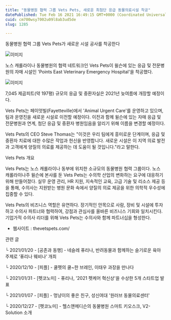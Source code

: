 ```yaml
---
title: "동물병원 협력 그룹 Vets Pets, 새로운 최첨단 응급 동물의료시설 착공"
datePublished: Tue Feb 16 2021 16:49:15 GMT+0000 (Coordinated Universal Time)
cuid: cm700wsy7002u09l8ab3ud5de
slug: 1285

---
```



동물병원 협력 그룹 Vets Pets가 새로운 시설 공사를 착공한다

![이미지](https://cdn.hashnode.com/res/hashnode/image/upload/v1739250614653/5fe49b11-997f-429f-b673-828dcaae01d7.jpeg)

노스 캐롤라이나 동물병원의 협력 네트워크인 Vets Pets이 윌슨에 있는 응급 및 전문병원의 자매 시설인 'Points East Veterinary Emergency Hospital'을 착공했다.

![이미지](https://cdn.hashnode.com/res/hashnode/image/upload/v1739250615885/d98bf26f-06fb-4bdd-af59-3385e6d5a3d2.jpeg)

7,045 제곱피트(약 197평) 규모의 응급 및 중환자실은 2021년 늦여름에 개장할 예정이다.

Vets Pets는 페이엇빌(Fayetteville)에서 'Animal Urgent Care'를 운영하고 있으며, 팀과 운영진을 새로운 시설로 이전할 예정이다. 이전과 함께 윌슨에 있는 자매 응급 및 전문병원과 연계, 첨단 응급 및 중환자 병원임음을 알리기 위해 이름을 변경할 예정이다.

Vets Pets의 CEO Steve Thomas는 "이것은 우리 팀에게 흥미로운 단계이며, 응급 및 중환자 치료에 대한 수많은 작업과 헌신을 반영합니다. 새로운 시설은 이 지역 의료 발전과 고객에게 양질의 의료를 제공하는 데 도움이 될 것입니다."라고 말한다.

Vets Pets 개요

Vets Pets는 노스 캐롤라이나 동부에 위치한 소규모의 동물병원 협력 그룹이다. 노스 캐롤라이나주 윌슨에 본사를 둔 Vets Pets는 수의학 산업의 변화하는 요구에 대응하기 위해 만들어졌다. 실무 운영 관리, HR 지원, 지속적인 교육, 고급 기술 및 리소스 제공 등을 통해, 수의사는 지원받는 병원 문화 속에서 양질의 의료 제공을 위한 의학적 우수성에 집중할 수 있다.

Vets Pets의 비즈니스 역할은 유연하다. 장기적인 안목으로 사람, 장비 및 시설에 투자하고 수의사 파트너와 협력하여, 강점과 관심사를 올바른 비즈니스 기회와 일치시킨다. 기업가적 수의사 리더를 위해 Vets Pets는 수의사와 함께 파트너십을 형성한다.

- 웹사이트 : thevetspets.com/

관련 글

└ 2021/01/20 - [공존과 동행] - 네슬레 퓨리나, 반려동물과 함께하는 슬기로운 육아 주제로 ‘퓨리나 웨비나’ 개최

└ 2020/12/10 - [피플] - 쿨펫의 쿨~한 브레인, 이태우 과장을 만나다

└ 2021/01/31 - [펫코노미] - 퓨리나, '2021 펫케어 혁신상'을 수상한 5개 스타트업 발표

└ 2021/01/07 - [피플] - 멍냥이의 좋은 친구, 성신여대 '원러브 동물의료센터'

└ 2020/12/27 - [펫코노미] - 헬스앤메디슨의 동물병원 스마트 키오스크, V2-Solution 소개